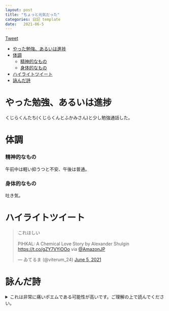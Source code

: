 ```yaml
---
layout: post
title: "ちょっと元気だった"
categories: 日記 template
date:   2021-06-5
---
```


<a href="https://twitter.com/share?ref_src=twsrc%5Etfw" class="twitter-share-button" data-show-count="false">Tweet</a><script async src="https://platform.twitter.com/widgets.js" charset="utf-8"></script>

<!-- START doctoc generated TOC please keep comment here to allow auto update -->
<!-- DON'T EDIT THIS SECTION, INSTEAD RE-RUN doctoc TO UPDATE -->

- [やった勉強、あるいは進捗](#%E3%82%84%E3%81%A3%E3%81%9F%E5%8B%89%E5%BC%B7%E3%81%82%E3%82%8B%E3%81%84%E3%81%AF%E9%80%B2%E6%8D%97)
- [体調](#%E4%BD%93%E8%AA%BF)
    - [精神的なもの](#%E7%B2%BE%E7%A5%9E%E7%9A%84%E3%81%AA%E3%82%82%E3%81%AE)
    - [身体的なもの](#%E8%BA%AB%E4%BD%93%E7%9A%84%E3%81%AA%E3%82%82%E3%81%AE)
- [ハイライトツイート](#%E3%83%8F%E3%82%A4%E3%83%A9%E3%82%A4%E3%83%88%E3%83%84%E3%82%A4%E3%83%BC%E3%83%88)
- [詠んだ詩](#%E8%A9%A0%E3%82%93%E3%81%A0%E8%A9%A9)

<!-- END doctoc generated TOC please keep comment here to allow auto update -->

# やった勉強、あるいは進捗

くじらくんたち(くじらくんとふかみさん)と少し勉強通話した。

# 体調

### 精神的なもの

午前中は軽い抑うつと不安、午後は普通。

### 身体的なもの

吐き気。

# ハイライトツイート

<blockquote class="twitter-tweet"><p lang="ja" dir="ltr">これほしい<br><br>PIHKAL: A Chemical Love Story by Alexander Shulgin <a href="https://t.co/gZY7VYiOOo">https://t.co/gZY7VYiOOo</a> via <a href="https://twitter.com/AmazonJP?ref_src=twsrc%5Etfw">@AmazonJP</a></p>&mdash; ゐてるま (@viterum_24) <a href="https://twitter.com/viterum_24/status/1401133709298868229?ref_src=twsrc%5Etfw">June 5, 2021</a></blockquote> <script async src="https://platform.twitter.com/widgets.js" charset="utf-8"></script>

# 詠んだ詩

<details>
<summary>これは非常に痛いポエムである可能性が高いです。ご理解の上で読んでください。</summary>
<p>今回はなにもありません許してね。</p>
</details>

